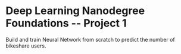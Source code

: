 # Deep Learning Nanodegree Foundations -- Project 1

Build and train Neural Network from scratch to predict the number of bikeshare users.
